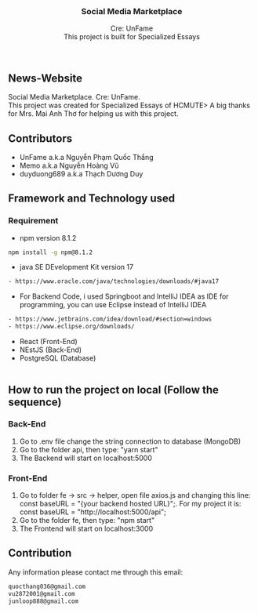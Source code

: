 <!-- PROJECT LOGO -->
<br />
<!-- <div align="center">
  <a href="https://github.com/othneildrew/Best-README-Template">
    <img src="https://firebasestorage.googleapis.com/v0/b/hoaiphong-4cfd9.appspot.com/o/logo.jpg?alt=media&token=848e1981-5300-4bfc-807a-53b0b1ecc706" alt="Logo" width="80" height="80">
  </a> -->

<h3 align="center">Social Media Marketplace</h3>
  <p align="center">
     Cre: UnFame 
     <br/>
     This project is built for Specialized Essays
    <br />
<!--     <a href=""><strong>Explore the docs »</strong></a> -->
    <br />
    <br />
  </p>
</div>


## News-Website
Social Media Marketplace. Cre: UnFame. <br/>
This project was created for Specialized Essays of HCMUTE>
A big thanks for Mrs. Mai Anh Thơ for helping us with this project.

## Contributors
- UnFame a.k.a Nguyễn Phạm Quốc Thắng
- Memo a.k.a Nguyễn Hoàng Vũ
- duyduong689 a.k.a Thạch Dương Duy

## Framework and Technology used
### Requirement
- npm version 8.1.2
```sh
npm install -g npm@8.1.2
```
- java SE DEvelopment Kit version 17
```sh
- https://www.oracle.com/java/technologies/downloads/#java17
```
- For Backend Code, i used Springboot and IntelliJ IDEA as IDE for programming, you can use Eclipse instead of IntelliJ IDEA
```sh
- https://www.jetbrains.com/idea/download/#section=windows
- https://www.eclipse.org/downloads/
```
- React (Front-End)
- NEstJS (Back-End)
- PostgreSQL (Database) 

```sh
```

## How to run the project on local (Follow the sequence)
### Back-End
1. Go to .env file change the string connection to database (MongoDB)
2. Go to the folder api, then type: "yarn start"
3. The Backend will start on localhost:5000

### Front-End 
1. Go to folder fe -> src -> helper, open file axios.js and changing this line: const baseURL = "{your backend hosted URL}";. For my project it is: const baseURL = "http://localhost:5000/api";
2. Go to the folder fe, then type: "npm start"
3. The Frontend will start on localhost:3000

## Contribution
Any information please contact me through this email: 
```sh
quocthang036@gmail.com
vu2872001@gmail.com
junloop888@gmail.com
```
